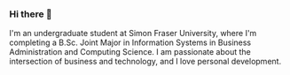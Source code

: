 ### Hi there 👋

I'm an undergraduate student at Simon Fraser University, where I'm completing a B.Sc. Joint Major in Information Systems in Business Administration and Computing Science. I am passionate about the intersection of business and technology, and I love personal development. 
<!--
- **📚 Currently Learning**: I am currently learning React and full stack development!

- **💬 Let's Talk About**: Mechanical keyboards! If you're interested in the world of custom-built keyboards, switch types, or keycap designs, I'd be delighted to discuss this hobby with you.

- **⚡ Fun Fact**: I had the incredible opportunity to study abroad at the National University of Singapore (NUS) and traveled across Southeast Asia during my time there. This experience not only broadened my academic horizons but also enriched my cultural understanding and global perspective.

**dereklwh/dereklwh** is a ✨ _special_ ✨ repository because its `README.md` (this file) appears on your GitHub profile.

Here are some ideas to get you started:

- 🔭 I’m currently working on ...
- 🌱 I’m currently learning ...
- 👯 I’m looking to collaborate on ...
- 🤔 I’m looking for help with ...
- 📫 How to reach me: ...
- 😄 Pronouns: ...

-->
